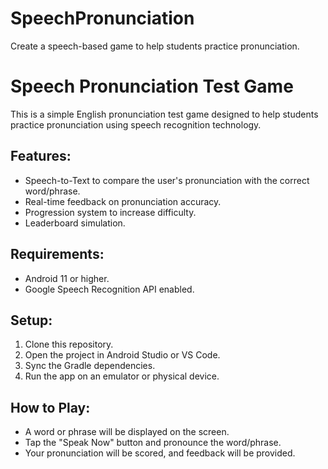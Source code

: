 # SpeechPronunciation
Create a speech-based game to help students practice pronunciation.
# Speech Pronunciation Test Game

This is a simple English pronunciation test game designed to help students practice pronunciation using speech recognition technology.

## Features:
- Speech-to-Text to compare the user's pronunciation with the correct word/phrase.
- Real-time feedback on pronunciation accuracy.
- Progression system to increase difficulty.
- Leaderboard simulation.

## Requirements:
- Android 11 or higher.
- Google Speech Recognition API enabled.

## Setup:
1. Clone this repository.
2. Open the project in Android Studio or VS Code.
3. Sync the Gradle dependencies.
4. Run the app on an emulator or physical device.

## How to Play:
- A word or phrase will be displayed on the screen.
- Tap the "Speak Now" button and pronounce the word/phrase.
- Your pronunciation will be scored, and feedback will be provided.

